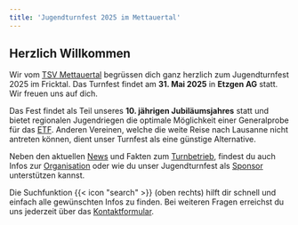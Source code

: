 ```yaml
---
title: 'Jugendturnfest 2025 im Mettauertal'
---
```


Herzlich Willkommen
-------------------

Wir vom [TSV Mettauertal](https://tsvmettauertal.ch/) begrüssen dich ganz herzlich zum Jugendturnfest 2025 im Fricktal.
Das Turnfest findet am **31. Mai 2025** in **Etzgen AG** statt.
Wir freuen uns auf dich.

Das Fest findet als Teil unseres **10. jährigen Jubiläumsjahres** statt
und bietet regionalen Jugendriegen die optimale Möglichkeit einer Generalprobe für das [ETF](https://lausanne2025.ch/de).
Anderen Vereinen, welche die weite Reise nach Lausanne nicht antreten können,
dient unser Turnfest als eine günstige Alternative.

Neben den aktuellen [News](/news) und Fakten zum [Turnbetrieb](/turnbetrieb),
findest du auch Infos zur [Organisation](/organisation)
oder wie du unser Jugendturnfest als [Sponsor](/marketing) unterstützen kannst.

Die Suchfunktion {{< icon "search" >}} (oben rechts) hilft dir schnell und einfach alle gewünschten Infos zu finden.
Bei weiteren Fragen erreichst du uns jederzeit über das [Kontaktformular](/contact).
